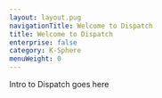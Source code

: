 ```yaml
---
layout: layout.pug
navigationTitle: Welcome to Dispatch
title: Welcome to Dispatch
enterprise: false
category: K-Sphere
menuWeight: 0
---
```


Intro to Dispatch goes here
